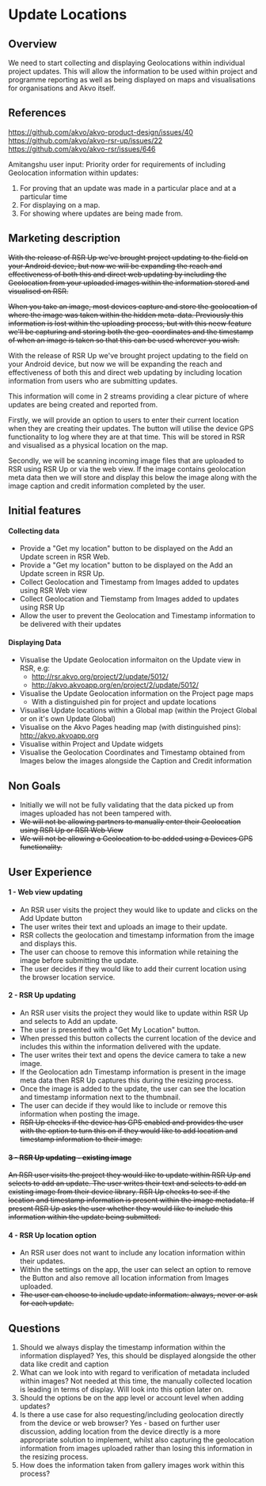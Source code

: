 # Update Locations

## Overview
We need to start collecting and displaying Geolocations within individual project updates. This will allow the information to be used within project and programme reporting as well as being displayed on maps and visualisations for organisations and Akvo itself.

## References
https://github.com/akvo/akvo-product-design/issues/40
https://github.com/akvo/akvo-rsr-up/issues/22
https://github.com/akvo/akvo-rsr/issues/646

Amitangshu user input:
Priority order for requirements of including Geolocation information within updates:
1. For proving that an update was made in a particular place and at a particular time
2. For displaying on a map.
3. For showing where updates are being made from.

## Marketing description
~~With the release of RSR Up we've brought project updating to the field on your Android device, but now we will be expanding the reach and effectiveness of both this and direct web updating by including the Geolocation from your uploaded images within the information stored and visualised on RSR.~~

~~When you take an image, most devices capture and store the geolocation of where the image was taken within the hidden meta-data. Previously this information is lost within the uploading process, but with this neew feature we'll be capturing and storing both the geo-coordinates and the timestamp of when an image is taken so that this can be used wherever you wish.~~

With the release of RSR Up we've brought project updating to the field on your Android device, but now we will be expanding the reach and effectiveness of both this and direct web updating by including location information from users who are submitting updates.

This information will come in 2 streams providing a clear picture of where updates are being created and reported from.

Firstly, we will provide an option to users to enter their current location when they are creating their updates. The button will utilise the device GPS functionality to log where they are at that time. This will be stored in RSR and visualised as a physical location on the map.

Secondly, we will be scanning incoming image files that are uploaded to RSR using RSR Up or via the web view. If the image contains geolocation meta data then we will store and display this below the image along with the image caption and credit information completed by the user.

## Initial features
#### Collecting data
- Provide a "Get my location" button to be displayed on the Add an Update screen in RSR Web.
- Provide a "Get my location" button to be displayed on the Add an Update screen in RSR Up. 
- Collect Geolocation and Timestamp from Images added to updates using RSR Web view
- Collect Geolocation and Tiemstamp from Images added to updates using RSR Up
- Allow the user to prevent the Geolocation and Timestamp information to be delivered with their updates

#### Displaying Data
- Visualise the Update Geolocation informaiton on the Update view in RSR, e.g:
	- http://rsr.akvo.org/project/2/update/5012/
	- http://akvo.akvoapp.org/en/project/2/update/5012/
- Visualise the Update Geolocation information on the Project page maps
	- With a distinguished pin for project and update locations
- Visualise Update locations within a Global map (within the Project Global or on it's own Update Global)
- Visualise on the Akvo Pages heading map (with distinguished pins): http://akvo.akvoapp.org
- Visualise within Project and Update widgets
- Visualise the Geolocation Coordinates and Timestamp obtained from Images below the images alongside the Caption and Credit information

## Non Goals
- Initially we will not be fully validating that the data picked up from images uploaded has not been tampered with.
- ~~We will not be allowing partners to manually enter their Geolocation using RSR Up or RSR Web View~~
- ~~We will not be allowing a Geolocation to be added using a Devices GPS functionality.~~

## User Experience

#### 1 - Web view updating
- An RSR user visits the project they would like to update and clicks on the Add Update button
- The user writes their text and uploads an image to their update.
- RSR collects the geolocation and timestamp information from the image and displays this.
- The user can choose to remove this information while retaining the image before submitting the update.
- The user decides if they would like to add their current location using the browser location service.


#### 2 - RSR Up updating 
- An RSR user visits the project they would like to update within RSR Up and selects to Add an update.
- The user is presented with a "Get My Location" button.
- When pressed this button collects the current location of the device and includes this within the information delivered with the update.
- The user writes their text and opens the device camera to take a new image.
- If the Geolocation adn Timestamp information is present in the image meta data then RSR Up captures this during the resizing process.
- Once the image is added to the update, the user can see the location and timestamp information next to the thumbnail.
- The user can decide if they would like to include or remove this information when posting the image.
- ~~RSR Up checks if the device has GPS enabled and provides the user with the option to turn this on if they would like to add location and timestamp information to their image.~~


#### ~~3 - RSR Up updating - existing image~~
~~An RSR user visits the project they would like to update within RSR Up and selects to add an update.
The user writes their text and selects to add an existing image from their device library.
RSR Up checks to see if the location and timestamp information is present within the image metadata.
If present RSR Up asks the user whether they would like to include this information within the update being submitted.~~


#### 4 - RSR Up location option
- An RSR user does not want to include any location information within their updates.
- Within the settings on the app, the user can select an option to remove the Button and also remove all location information from Images uploaded.
- ~~The user can choose to include update information: always, never or ask for each update.~~

## Questions

1. Should we always display the timestamp information within the information displayed?
Yes, this should be displayed alongside the other data like credit and caption
2. What can we look into with regard to verification of metadata included within images?
Not needed at this time, the manually collected location is leading in terms of display. Will look into this option later on.
3. Should the options be on the app level or account level when adding updates?
4. Is there a use case for also requesting/including geolocation directly from the device or web browser?
Yes - based on further user discussion, adding location from the device directly is a more appropriate solution to implement, whilst also capturing the geolocation information from images uploaded rather than losing this information in the resizing process.
5. How does the information taken from gallery images work within this process?
